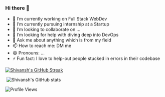 ### Hi there 👋

<!--
**Shivansh-Mittal/Shivansh-Mittal** is a ✨ _special_ ✨ repository because its `README.md` (this file) appears on your GitHub profile.

Here are some ideas to get you started:
-->

- 🔭 I’m currently working on Full Stack WebDev
- 🌱 I’m currently pursuing internship at a Startup 
- 👯 I’m looking to collaborate on ...
- 🤔 I’m looking for help with diving deep into DevOps
- 💬 Ask me about anything which is from my field 
- 📫 How to reach me: DM me
- 😄 Pronouns: ...
- ⚡ Fun fact: I love to help-out people stucked in errors in their codebase

[![Shivansh's GitHub Streak](http://github-readme-streak-stats.herokuapp.com?user=Shivansh-Mittal&theme=Javascript&date_format=j%20M%5B%20Y%5D)](https://git.io/streak-stats)

 ![Shivansh's GitHub stats](https://github-readme-stats.vercel.app/api?username=Shivansh-Mittal&show_icons=true&theme=Javascript)

![Profile Views](https://komarev.com/ghpvc/?username=Shivansh-Mittal&color=ff69b4&style=plastic&label=PROFILE+VIEWS)
